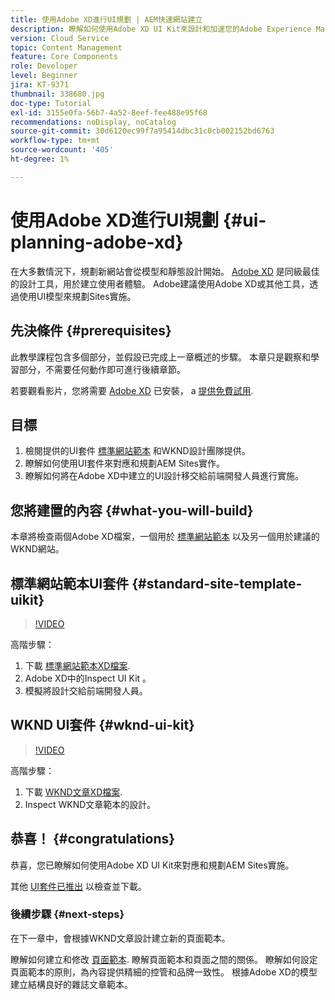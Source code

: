 ```yaml
---
title: 使用Adobe XD進行UI規劃 | AEM快速網站建立
description: 瞭解如何使用Adobe XD UI Kit來設計和加速您的Adobe Experience Manager Sites實施。
version: Cloud Service
topic: Content Management
feature: Core Components
role: Developer
level: Beginner
jira: KT-9371
thumbnail: 338680.jpg
doc-type: Tutorial
exl-id: 3155e0fa-56b7-4a52-8eef-fee488e95f68
recommendations: noDisplay, noCatalog
source-git-commit: 30d6120ec99f7a95414dbc31c0cb002152bd6763
workflow-type: tm+mt
source-wordcount: '405'
ht-degree: 1%

---
```


# 使用Adobe XD進行UI規劃 {#ui-planning-adobe-xd}

在大多數情況下，規劃新網站會從模型和靜態設計開始。 [Adobe XD](https://www.adobe.com/products/xd.html) 是同級最佳的設計工具，用於建立使用者體驗。 Adobe建議使用Adobe XD或其他工具，透過使用UI模型來規劃Sites實施。

## 先決條件 {#prerequisites}

此教學課程包含多個部分，並假設已完成上一章概述的步驟。 本章只是觀察和學習部分，不需要任何動作即可進行後續章節。

若要觀看影片，您將需要 [Adobe XD](https://www.adobe.com/products/xd/pricing/free-trial.html) 已安裝， a [提供免費試用](https://www.adobe.com/products/xd/pricing/free-trial.html).

## 目標

1. 檢閱提供的UI套件 [標準網站範本](https://github.com/adobe/aem-site-template-standard) 和WKND設計團隊提供。
1. 瞭解如何使用UI套件來對應和規劃AEM Sites實作。
1. 瞭解如何將在Adobe XD中建立的UI設計移交給前端開發人員進行實施。

## 您將建置的內容 {#what-you-will-build}

本章將檢查兩個Adobe XD檔案，一個用於 [標準網站範本](https://github.com/adobe/aem-site-template-standard) 以及另一個用於建議的WKND網站。  

## 標準網站範本UI套件 {#standard-site-template-uikit}

>[!VIDEO](https://video.tv.adobe.com/v/338680?quality=12&learn=on)

高階步驟：

1. 下載 [標準網站範本XD檔案](https://github.com/adobe/aem-site-template-standard/raw/main/files/wireframe.xd).
1. Adobe XD中的Inspect UI Kit 。
1. 模擬將設計交給前端開發人員。

## WKND UI套件 {#wknd-ui-kit}

>[!VIDEO](https://video.tv.adobe.com/v/30214?quality=12&learn=on)

高階步驟：

1. 下載 [WKND文章XD檔案](https://github.com/adobe/aem-guides-wknd/releases/download/aem-guides-wknd-0.0.2/AEM_UI-kit-WKND-article-design.xd).
1. Inspect WKND文章範本的設計。

## 恭喜！ {#congratulations}

恭喜，您已瞭解如何使用Adobe XD UI Kit來對應和規劃AEM Sites實施。

其他 [UI套件已推出](https://www.adobe.com/products/xd/features/ui-kits.html) 以檢查並下載。

### 後續步驟 {#next-steps}

在下一章中，會根據WKND文章設計建立新的頁面範本。

瞭解如何建立和修改 [頁面範本](./page-templates.md). 瞭解頁面範本和頁面之間的關係。 瞭解如何設定頁面範本的原則，為內容提供精細的控管和品牌一致性。  根據Adobe XD的模型建立結構良好的雜誌文章範本。
